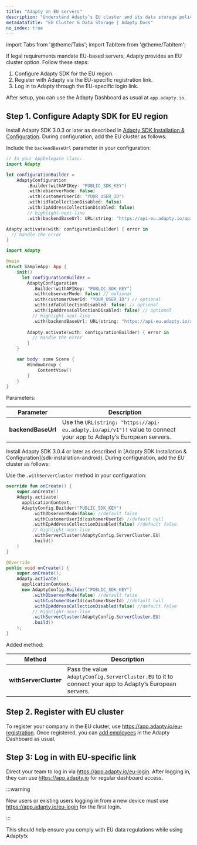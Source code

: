 ```yaml
---
title: "Adapty on EU servers"
description: "Understand Adapty’s EU cluster and its data storage policies."
metadataTitle: "EU Cluster & Data Storage | Adapty Docs"
no_index: true
---
```

<head>
  <!-- Will target all robots: Algolia Crawler, Google, Bing, etc... -->
  <meta name="robots" content="noindex" />
</head>

import Tabs from '@theme/Tabs';
import TabItem from '@theme/TabItem'; 

If legal requirements mandate EU-based servers, Adapty provides an EU cluster option. Follow these steps:

1. Configure Adapty SDK for the EU region.
2. Register with Adapty via the EU-specific registration link.
3. Log in to Adapty through the EU-specific login link.

After setup, you can use the Adapty Dashboard as usual at `app.adapty.io`.

## Step 1. Configure Adapty SDK for EU region

<Tabs groupId="current-os" queryString> 
<TabItem value="iOS" label="iOS"> 

Install Adapty SDK 3.0.3 or later as described in [Adapty SDK Installation & Configuration](sdk-installation-android). During configuration, add the EU cluster as follows:

Include the `backendBaseUrl` parameter in your configuration:

<Tabs groupId="current-os" queryString>

<TabItem value="Swift" label="Swift" default>

```swift showLineNumbers
// In your AppDelegate class:
import Adapty

let configurationBuilder =
    AdaptyConfiguration
        .Builder(withAPIKey: "PUBLIC_SDK_KEY")
        .with(observerMode: false)
        .with(customerUserId: "YOUR_USER_ID")
        .with(idfaCollectionDisabled: false)
        .with(ipAddressCollectionDisabled: false)
        // highlight-next-line
        .with(backendBaseUrl: URL(string: "https://api-eu.adapty.io/api/v1")!)

Adapty.activate(with: configurationBuilder) { error in
  // handle the error
}
```

</TabItem>
<TabItem value="SwiftUI" label="SwiftUI" default>

```swift showLineNumbers
import Adapty

@main
struct SampleApp: App {
    init() 
      let configurationBuilder =
        AdaptyConfiguration
          .Builder(withAPIKey: "PUBLIC_SDK_KEY")
          .with(observerMode: false) // optional
          .with(customerUserId: "YOUR_USER_ID") // optional
          .with(idfaCollectionDisabled: false) // optional
          .with(ipAddressCollectionDisabled: false) // optional
          // highlight-next-line
          .with(backendBaseUrl: URL(string: "https://api-eu.adapty.io/api/v1")!)
  
        Adapty.activate(with: configurationBuilder) { error in
          // handle the error
        }
    }

    var body: some Scene {
        WindowGroup {
            ContentView()
        }
    }
}
```

</TabItem>
</Tabs>

Parameters:

| Parameter          | Description                                                  |
| ------------------ | ------------------------------------------------------------ |
| **backendBaseUrl** | Use the `URL(string: "https://api-eu.adapty.io/api/v1")!` value to connect your app to Adapty’s European servers. |


</TabItem> 

<TabItem value="Android" label="Android" default> 
Install Adapty SDK 3.0.4 or later as described in [Adapty SDK Installation & Configuration](sdk-installation-android). During configuration, add the EU cluster as follows:

Use the `.withServerCluster` method in your configuration:

<Tabs groupId="current-os" queryString>
  <TabItem value="Kotlin" label="Kotlin" default>

```kotlin showLineNumbers
override fun onCreate() {
    super.onCreate()
    Adapty.activate(
      applicationContext,
      AdaptyConfig.Builder("PUBLIC_SDK_KEY")
          .withObserverMode(false) //default false
          .withCustomerUserId(customerUserId) //default null
          .withIpAddressCollectionDisabled(false) //default false
          // highlight-next-line
          .withServerCluster(AdaptyConfig.ServerCluster.EU)
          .build()
    )  
}
```

  </TabItem>
  <TabItem value="Java" label="Java" default>

```java showLineNumbers
@Override
public void onCreate() {
    super.onCreate();
    Adapty.activate(
      applicationContext,
      new AdaptyConfig.Builder("PUBLIC_SDK_KEY")
          .withObserverMode(false) //default false
          .withCustomerUserId(customerUserId) //default null
          .withIpAddressCollectionDisabled(false) //default false
          // highlight-next-line
          .withServerCluster(AdaptyConfig.ServerCluster.EU)
          .build()
    );
}
```

  </TabItem>
</Tabs>

Added method:

| Method                | Description                                                  |
| --------------------- | ------------------------------------------------------------ |
| **withServerCluster** | Pass the value `AdaptyConfig.ServerCluster.EU` to it to connect your app to Adapty’s European servers. |

</TabItem>

</Tabs>

## Step 2. Register with EU cluster

To register your company in the EU cluster, use https://app.adapty.io/eu-registration. Once registered, you can [add employees](members-settings#how-to-add-a-member) in the Adapty Dashboard as usual.

## Step 3: Log in with EU-specific link

Direct your team to log in via https://app.adapty.io/eu-login. After logging in, they can use https://app.adapty.io for regular dashboard access.

:::warning

New users or existing users logging in from a new device must use https://app.adapty.io/eu-login for the first login.

:::

This should help ensure you comply with EU data regulations while using Adapty!x